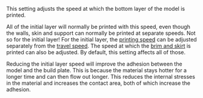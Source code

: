 This setting adjusts the speed at which the bottom layer of the model is printed.

All of the initial layer will normally be printed with this speed, even though the walls, skin and support can normally be printed at separate speeds. Not so for the initial layer! For the initial layer, the [printing speed](speed_print_layer_0.md) can be adjusted separately from the [travel speed](speed_travel_layer_0.md). The speed at which the [brim and skirt](skirt_brim_speed.md) is printed can also be adjusted. By default, this setting affects all of those.

Reducing the initial layer speed will improve the adhesion between the model and the build plate. This is because the material stays hotter for a longer time and can then flow out longer. This reduces the internal stresses in the material and increases the contact area, both of which increase the adhesion.